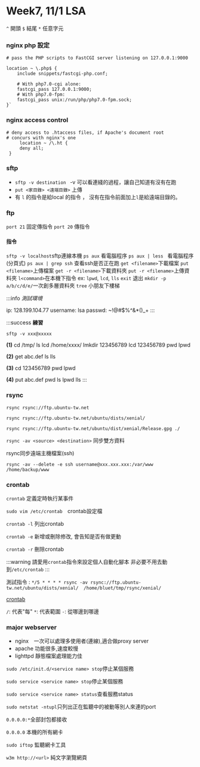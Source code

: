 # Week7, 11/1 LSA

`^` 開頭
`$` 結尾
`*` 任意字元

### nginx php 設定
```
# pass the PHP scripts to FastCGI server listening on 127.0.0.1:9000

location ~ \.php$ {
    include snippets/fastcgi-php.conf;
    
    # With php7.0-cgi alone:
    fastcgi_pass 127.0.0.1:9000;
    # With php7.0-fpm:                                                                         
    fastcgi_pass unix:/run/php/php7.0-fpm.sock;
}`
```
### nginx access control
```
# deny access to .htaccess files, if Apache's document root
# concurs with nginx's one
     location ~ /\.ht {
     deny all;
 }
```

### sftp 
+ `sftp -v destination `  -v 可以看連綫的過程，讓自己知道有沒有在跑
+ `put <家目錄> <遠端目錄>` 上傳
+ 有 `l` 的指令是給local 的指令 ， 沒有在指令前面加上`l`是給遠端目錄的。

### ftp 
`port 21` 固定傳指令
`port 20` 傳指令

#### 指令
`sftp -v localhost`sftp連線本機
`ps aux` 看電腦程序
`ps aux | less ` 看電腦程序(分頁式)
`ps aux | grep ssh` 查看ssh是否正在跑
`get <filename>`下載檔案
`put <filename>`上傳檔案
`get -r <filename>`下載資料夾
`put -r <filename>`上傳資料夾
`l<command>`在本機下指令 ex: `lpwd`, `lcd`, `lls` 
`exit` 退出
`mkdir -p a/b/c/d/e/`一次創多層資料夾
`tree` 小朋友下樓梯

:::info
*測試環境*

ip: 128.199.104.77
username: lsa
passwd: ~!@#$%^&*()_+
:::

:::success
**練習**

`sftp -v xxx@xxxxx`

**(1)**
cd /tmp/
ls
lcd /home/xxxx/
lmkdir 123456789
lcd 123456789
pwd
lpwd

**(2)**
get abc.def
ls
lls

**(3)**
cd 123456789
pwd
lpwd

**(4)**
put abc.def
pwd
ls
lpwd
lls
:::

### rsync
`rsync rsync://ftp.ubuntu-tw.net`

`rsync rsync://ftp.ubuntu-tw.net/ubuntu/dists/xenial/`

`rsync rsync://ftp.ubuntu-tw.net/ubuntu/dist/xenial/Release.gpg ./`

`rsync -av <source> <destination>` 同步雙方資料


rsync同步遠端主機檔案(ssh)
```
rsync -av --delete -e ssh username@xxx.xxx.xxx:/var/www /home/backup/www
```

### crontab
`crontab` 定義定時執行某事件

`sudo vim /etc/crontab`　crontab設定檔

`crontab -l` 列出crontab

`crontab -e` 新增或刪除修改, 會告知是否有做更動

`crontab -r` 刪除crontab

:::warning
請愛用`crontab`指令來設定個人自動化腳本
非必要不用去動到`/etc/crontab`
:::


測試指令 : 
`*/5 * * * * rsync -av rsync://ftp.ubuntu-tw.net/ubuntu/dists/xenial/  /home/bluet/tmp/rsync/xenial/`

[crontab](https://crontab.guru/every-5-minutes)

`/`: 代表"每"
`*`: 代表範圍
`-`: 從哪邊到哪邊

### major webserver
+ nginx　一次可以處理多使用者(連線),適合做proxy server
+ apache 功能很多,速度較慢
+ lighttpd 靜態檔案處理能力佳


`sudo /etc/init.d/<service name> stop`停止某個服務

`sudo service <service name> stop`停止某個服務

`sudo service <service name> status`查看服務status

`sudo netstat -ntupl`只列出正在監聽中的被動等別人來連的port

`0.0.0.0:*`全部封包都接收 

`0.0.0.0` 本機的所有網卡

`sudo iftop` 監聽網卡工具

`w3m http://<url>` 純文字瀏覽網頁

